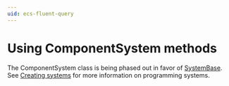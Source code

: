 ```yaml
---
uid: ecs-fluent-query
---
```


# Using ComponentSystem methods

The ComponentSystem class is being phased out in favor of [SystemBase]. See [Creating systems] for more information on programming systems.


[Creating systems]: ecs_creating_systems.md
[SystemBase]: xref:Unity.Entities.SystemBase
